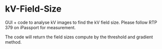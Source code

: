 # kV-Field-Size

GUI + code to analyse kV images to find the kV field size. Please follow RTP 379 on iPassport for measurement.

The code will return the field sizes compute by the threshold and gradient method.
